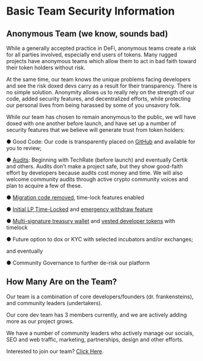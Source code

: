 # Basic Team Security Information

## Anonymous Team \(we know, sounds bad\)

While a generally accepted practice in DeFi, anonymous teams create a risk for all parties involved, especially end users of tokens. Many rugged projects have anonymous teams which allow them to act in bad faith toward their token holders without risk.

At the same time, our team knows the unique problems facing developers and see the risk doxed devs carry as a result for their transparency. There is no simple solution. Anonymity allows us to really rely on the strength of our code, added security features, and decentralized efforts, while protecting our personal lives from being harassed by some of you unsavory folk. 

While our team has chosen to remain anonymous to the public, we will have doxed with one another before launch, and have set up a number of security features that we believe will generate trust from token holders:

●  Good Code: Our code is transparently placed on [GitHub](../../other-links/contracts.md) and available for you to review;

●  [Audits](audits.md): Beginning with TechRate \(before launch\) and eventually Certik and others. Audits don’t make a project safe, but they show good-faith effort by developers because audits cost money and time. We will also welcome community audits through active crypto community voices and plan to acquire a few of these.

●  [Migration code removed](migrator-code.md), time-lock features enabled

●  [Initial LP Time-Locked](time-lock.md) and [emergency withdraw feature](emergency-withdraw.md)

●  [Multi-signature treasury wallet](../../tokenomics/initial-token-supply.md#treasury-funds) and [vested developer tokens](../../tokenomics/initial-token-supply.md#developer-vested-tokens) with timelock

●  Future option to dox or KYC with selected incubators and/or exchanges;

and eventually 

●  Community Governance to further de-risk our platform

## How Many Are on the Team? 

Our team is a combination of core developers/founders \(dr. frankensteins\), and community leaders \(undertakers\).

Our core dev team has 3 members currently, and we are actively adding more as our project grows. 

We have a number of community leaders who actively manage our socials, SEO and web traffic, marketing, partnerships, design and other efforts. 

Interested to join our team? [Click Here](../join-our-team-of-dr.-frankensteins.md). 

